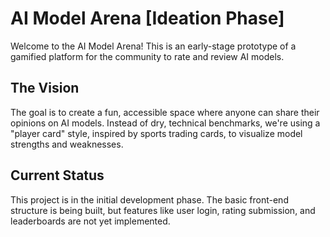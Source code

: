 # AI Model Arena [Ideation Phase]

Welcome to the AI Model Arena! This is an early-stage prototype of a gamified platform for the community to rate and review AI models.

## The Vision

The goal is to create a fun, accessible space where anyone can share their opinions on AI models. Instead of dry, technical benchmarks, we're using a "player card" style, inspired by sports trading cards, to visualize model strengths and weaknesses.

## Current Status

This project is in the initial development phase. The basic front-end structure is being built, but features like user login, rating submission, and leaderboards are not yet implemented.
